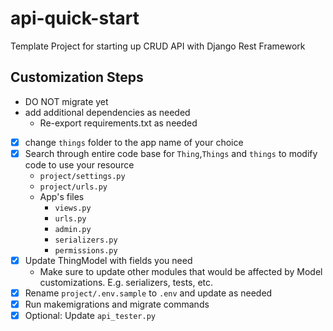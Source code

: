 # api-quick-start

Template Project for starting up CRUD API with Django Rest Framework

## Customization Steps

- DO NOT migrate yet
- add additional dependencies as needed
  - Re-export requirements.txt as needed
- [x] change `things` folder to the app name of your choice
- [x] Search through entire code base for `Thing`,`Things` and `things` to modify code to use your resource
  - `project/settings.py`
  - `project/urls.py`
  - App's files
    - `views.py`
    - `urls.py`
    - `admin.py`
    - `serializers.py`
    - `permissions.py`
- [x] Update ThingModel with fields you need
  - Make sure to update other modules that would be affected by Model customizations. E.g. serializers, tests, etc.
- [x] Rename `project/.env.sample` to `.env` and update as needed
- [x] Run makemigrations and migrate commands
- [x] Optional: Update `api_tester.py`
